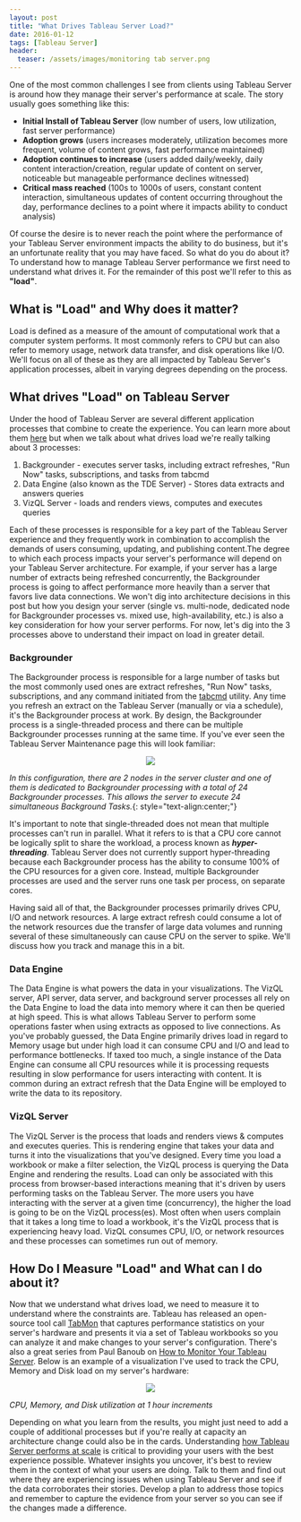 ```yaml
---
layout: post
title: "What Drives Tableau Server Load?"
date: 2016-01-12
tags: [Tableau Server]
header:
  teaser: /assets/images/monitoring tab server.png
---
```


One of the most common challenges I see from clients using Tableau Server is around how they manage their server's performance at scale. The story usually goes something like this:

* **Initial Install of Tableau Server** (low number of users, low utilization, fast server performance)
* **Adoption grows** (users increases moderately, utilization becomes more frequent, volume of content grows, fast performance maintained)
* **Adoption continues to increase** (users added daily/weekly, daily content interaction/creation, regular update of content on server, noticeable but manageable performance declines witnessed)
* **Critical mass reached** (100s to 1000s of users, constant content interaction, simultaneous updates of content occurring throughout the day, performance declines to a point where it impacts ability to conduct analysis)

Of course the desire is to never reach the point where the performance of your Tableau Server environment impacts the ability to do business, but it's an unfortunate reality that you may have faced. So what do you do about it? To understand how to manage Tableau Server performance we first need to understand what drives it. For the remainder of this post we'll refer to this as **"load"**.

## What is "Load" and Why does it matter?

Load is defined as a measure of the amount of computational work that a computer system performs. It most commonly refers to CPU but can also refer to memory usage, network data transfer, and disk operations like I/O. We'll focus on all of these as they are all impacted by Tableau Server's application processes, albeit in varying degrees depending on the process.

## What drives "Load" on Tableau Server

Under the hood of Tableau Server are several different application processes that combine to create the experience. You can learn more about them [here](http://onlinehelp.tableau.com/current/server/en-us/processes.htm) but when we talk about what drives load we're really talking about 3 processes:

1. Backgrounder - executes server tasks, including extract refreshes, "Run Now" tasks, subscriptions, and tasks from tabcmd
2. Data Engine (also known as the TDE Server) - Stores data extracts and answers queries
3. VizQL Server - loads and renders views, computes and executes queries

Each of these processes is responsible for a key part of the Tableau Server experience and they frequently work in combination to accomplish the demands of users consuming, updating, and publishing content.The degree to which each process impacts your server's performance will depend on your Tableau Server architecture. For example, if your server has a large number of extracts being refreshed concurrently, the Backgrounder process is going to affect performance more heavily than a server that favors live data connections. We won't dig into architecture decisions in this post but how you design your server (single vs. multi-node, dedicated node for Backgrounder processes vs. mixed use, high-availability, etc.) is also a key consideration for how your server performs. For now, let's dig into the 3 processes above to understand their impact on load in greater detail.

### Backgrounder

The Backgrounder process is responsible for a large number of tasks but the most commonly used ones are extract refreshes, "Run Now" tasks, subscriptions, and any command initiated from the [tabcmd](http://onlinehelp.tableau.com/current/server/en-us/tabcmd_overview.htm) utility. Any time you refresh an extract on the Tableau Server (manually or via a schedule), it's the Backgrounder process at work. By design, the Backgrounder process is a single-threaded process and there can be multiple Backgrounder processes running at the same time. If you've ever seen the Tableau Server Maintenance page this will look familiar:

<p align="center">
<img src="https://viziblydiffrnt.github.io/assets/images/tab serv maintenance-page.png"/>
</p>


*In this configuration, there are 2 nodes in the server cluster and one of them is dedicated to Backgrounder processing with a total of 24 Backgrounder processes. This allows the server to execute 24 simultaneous Background Tasks.*{: style="text-align:center;"}

It's important to note that single-threaded does not mean that multiple processes can't run in parallel. What it refers to is that a CPU core cannot be logically split to share the workload, a process known as *__hyper-threading__*. Tableau Server does not currently support hyper-threading because each Backgrounder process has the ability to consume 100% of the CPU resources for a given core. Instead, multiple Backgrounder processes are used and the server runs one task per process, on separate cores.

Having said all of that, the Backgrounder processes primarily drives CPU, I/O and network resources. A large extract refresh could consume a lot of the network resources due the transfer of large data volumes and running several of these simultaneously can cause CPU  on the server to spike. We'll discuss how you track and manage this in a bit.

### Data Engine

The Data Engine is what powers the data in your visualizations. The VizQL server, API server, data server, and background server processes all rely on the Data Engine to load the data into memory where it can then be queried at high speed. This is what allows Tableau Server to perform some operations faster when using extracts as opposed to live connections. As you've probably guessed, the Data Engine primarily drives load in regard to Memory usage but under high load it can consume CPU and I/O and lead to performance bottlenecks. If taxed too much, a single instance of the Data Engine can consume all CPU resources while it is processing requests resulting in slow performance for users interacting with content. It is common during an extract refresh that the Data Engine will be employed to write the data to its repository.

### VizQL Server

The VizQL Server is the process that loads and renders views & computes and executes queries. This is rendering engine that takes your data and turns it into the visualizations that you've designed. Every time you load a workbook or make a filter selection, the VizQL process is querying the Data Engine and rendering the results. Load can only be associated with this process from browser-based interactions meaning that it's driven by users performing tasks on the Tableau Server. The more users you have interacting with the server at a given time (concurrency), the higher the load is going to be on the VizQL process(es). Most often when users complain that it takes a long time to load a workbook, it's the VizQL process that is experiencing heavy load. VizQL consumes CPU, I/O, or network resources and these processes can sometimes run out of memory.

## How Do I Measure "Load" and What can I do about it?

Now that we understand what drives load, we need to measure it to understand where the constraints are. Tableau has released an open-source tool call [TabMon](http://www.tableau.com/about/blog/2015/10/introducing-tabmon-44911) that captures performance statistics on your server's hardware and presents it via a set of Tableau workbooks so you can analyze it and make changes to your server's configuration. There's also a great series from Paul Banoub on [How to Monitor Your Tableau Server](http://vizninja.com/2014/10/03/how-to-monitor-your-tableau-server-part-1-infrastructure-monitoring/). Below is an example of a visualization I've used to track the CPU, Memory and Disk load on my server's hardware:

<p align="center">
<img src="https://viziblydiffrnt.github.io/assets/images/monitoring tab server.png"/>
</p>

*CPU, Memory, and Disk utilization at 1 hour increments*


Depending on what you learn from the results, you might just need to add a couple of additional processes but if you're really at capacity an architecture change could also be in the cards. Understanding [how Tableau Server performs at scale](http://www.tableau.com/learn/whitepapers/tableau-server-90-scalability-powering-self-service-analytics-scale) is critical to providing your users with the best experience possible. Whatever insights you uncover, it's best to review them in the context of what your users are doing. Talk to them and find out where they are experiencing issues when using Tableau Server and see if the data corroborates their stories. Develop a plan to address those topics and remember to capture the evidence from your server so you can see if the changes made a difference.